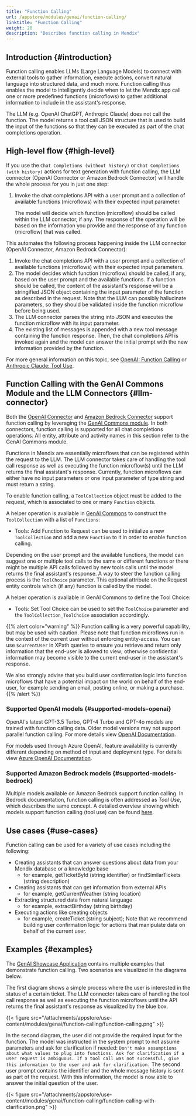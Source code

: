 ```yaml
---
title: "Function Calling"
url: /appstore/modules/genai/function-calling/
linktitle: "Function Calling"
weight: 20
description: "Describes function calling in Mendix"
---
```


## Introduction {#introduction}

Function calling enables LLMs (Large Language Models) to connect with external tools to gather information, execute actions, convert natural language into structured data, and much more. Function calling thus enables the model to intelligently decide when to let the Mendix app call one or more predefined functions (microflows) to gather additional information to include in the assistant's response.

The LLM (e.g. OpenAI ChatGPT, Anthropic Claude) does not call the function. The model returns a tool call JSON structure that is used to build the input of the functions so that they can be executed as part of the chat completions operation.

## High-level flow {#high-level}

If you use the `Chat Completions (without history)` or `Chat Completions (with history)` actions for text generation with function calling, the LLM connector (OpenAI Connector or Amazon Bedrock Connector) will handle the whole process for you in just one step:

1. Invoke the chat completions API with a user prompt and a collection of available functions (microflows) with their expected input parameter.

    The model will decide which function (microflow) should be called within the LLM connector, if any. The response of the operation will be based on the information you provide and the response of any function (microflow) that was called.

This automates the following process happening inside the LLM connector (OpenAI Connector, Amazon Bedrock Connector):

1. Invoke the chat completions API with a user prompt and a collection of available functions (microflows) with their expected input parameters.
2. The model decides which function (microflow) should be called, if any, based on the user prompt and the available functions. If a function should be called, the content of the assistant's response will be a stringified JSON object containing the input parameter of the function as described in the request.  Note that the LLM can possibly hallucinate parameters, so they should be validated inside the function microflow before being used.
3. The LLM connector parses the string into JSON and executes the function microflow with its input parameter. 
4. The existing list of messages is appended with a new tool message containing the function response. Then, the chat completions API is invoked again and the model can answer the initial prompt with the new information provided by the function.

For more general information on this topic, see [OpenAI: Function Calling](https://platform.openai.com/docs/guides/function-calling) or [Anthropic Claude: Tool Use](https://docs.anthropic.com/en/docs/tool-use).

## Function Calling with the GenAI Commons Module and the LLM Connectors {#llm-connector}

Both the [OpenAI Connector](/appstore/modules/genai/openai/) and [Amazon Bedrock Connector](/appstore/modules/aws/amazon-bedrock/) support function calling by leveraging the [GenAI Commons module](/appstore/modules/genai/commons/). In both connectors, function calling is supported for all chat completions operations. All entity, attribute and activity names in this section refer to the GenAI Commons module. 

Functions in Mendix are essentially microflows that can be registered within the request to the LLM​. The LLM connector takes care of handling the tool call response as well as executing the function microflow(s) until the LLM returns the final assistant's response. Currently, function microflows can either have no input parameters or one input parameter of type string and must return a string.

To enable function calling, a `ToolCollection` object must be added to the request, which is associated to one or many `Function` objects. 

A helper operation is available in [GenAI Commons](/appstore/modules/genai/commons/) to construct the `ToolCollection` with a list of `Functions`:

* Tools: Add Function to Request can be used to initialize a new `ToolCollection` and add a new `Function` to it in order to enable function calling.

Depending on the user prompt and the available functions, the model can suggest one or multiple tool calls to the same or different functions or there might be multiple API calls followed by new tools calls until the model returns the final assistant's response.
A way to steer the function calling process is the `ToolChoice` parameter. This optional attribute on the Request entity controls which (if any) function is called by the model.

A helper operation is available in GenAI Commons to define the Tool Choice: 

* Tools: Set Tool Choice can be used to set the `ToolChoice` parameter and the `ToolCollection_ToolChoice` association accordingly.

{{% alert color="warning" %}}
Function calling is a very powerful capability, but may be used with caution. Please note that function microflows run in the context of the current user without enforcing entity-access. You can use `$currentUser` in XPath queries to ensure you retrieve and return only information that the end-user is allowed to view; otherwise confidential information may become visible to the current end-user in the assistant's response.

We also strongly advise that you build user confirmation logic into function microflows that have a potential impact on the world on behalf of the end-user, for example sending an email, posting online, or making a purchase.
{{% /alert %}}

### Supported OpenAI models {#supported-models-openai}

OpenAI's latest GPT-3.5 Turbo, GPT-4 Turbo and GPT-4o models are trained with function calling data. Older model versions may not support parallel function calling. For more details view [OpenAI Documentation](https://platform.openai.com/docs/guides/function-calling/supported-models).

For models used through Azure OpenAI, feature availability is currently different depending on method of input and deployment type. For details view [Azure OpenAI Documentation](https://learn.microsoft.com/en-us/azure/ai-services/openai/concepts/models#differences-between-openai-and-azure-openai-gpt-4-turbo-ga-models).

### Supported Amazon Bedrock models {#supported-models-bedrock}

Multiple models available on Amazon Bedrock support function calling. In Bedrock documentation, function calling is often addressed as *Tool Use*, which describes the same concept.
A detailed overview showing which models support function calling (tool use) can be found [here](https://docs.aws.amazon.com/bedrock/latest/userguide/conversation-inference.html#conversation-inference-supported-models-features).
 

## Use cases {#use-cases}

Function calling can be used for a variety of use cases including the following:

* Creating assistants that can answer questions about data from your Mendix database or a knowledge base
    * for example, getTicketById (string identifier) or findSimilarTickets (string description)
* Creating assistants that can get information from external APIs
    * for example, getCurrentWeather (string location)
* Extracting structured data from natural language
    * for example, extractBirthday (string birthday)
* Executing actions like creating objects
    * for example, createTicket (string subject); Note that we recommend building user confirmation logic for actions that manipulate data on behalf of the current user.

## Examples {#examples}

The [GenAI Showcase Application](https://marketplace.mendix.com/link/component/220475) contains multiple examples that demonstrate function calling. Two scenarios are visualized in the diagrams below.

The first diagram shows a simple process where the user is interested in the status of a certain ticket. The LLM connector takes care of handling the tool call response as well as executing the function microflows until the API returns the final assistant's response as visualized by the blue box.

{{< figure src="/attachments/appstore/use-content/modules/genai/function-calling/function-calling.png" >}}

In the second diagram, the user did not provide the required input for the function. The model was instructed in the system prompt to not assume parameters and ask for clarification if needed: `Don't make assumptions about what values to plug into functions. Ask for clarification if a user request is ambiguous. If a tool call was not successful, give this information to the user and ask for clarification.`
The second user prompt contains the identifier and the whole message history is sent as part of the request. With this information, the model is now able to answer the initial question of the user.

{{< figure src="/attachments/appstore/use-content/modules/genai/function-calling/function-calling-with-clarification.png" >}}
